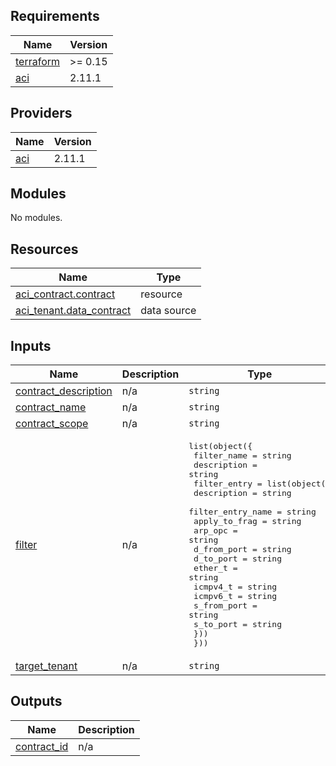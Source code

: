 <!-- BEGIN_TF_DOCS -->
## Requirements

| Name | Version |
|------|---------|
| <a name="requirement_terraform"></a> [terraform](#requirement\_terraform) | >= 0.15 |
| <a name="requirement_aci"></a> [aci](#requirement\_aci) | 2.11.1 |

## Providers

| Name | Version |
|------|---------|
| <a name="provider_aci"></a> [aci](#provider\_aci) | 2.11.1 |

## Modules

No modules.

## Resources

| Name | Type |
|------|------|
| [aci_contract.contract](https://registry.terraform.io/providers/ciscodevnet/aci/2.11.1/docs/resources/contract) | resource |
| [aci_tenant.data_contract](https://registry.terraform.io/providers/ciscodevnet/aci/2.11.1/docs/data-sources/tenant) | data source |

## Inputs

| Name | Description | Type | Default | Required |
|------|-------------|------|---------|:--------:|
| <a name="input_contract_description"></a> [contract\_description](#input\_contract\_description) | n/a | `string` | n/a | yes |
| <a name="input_contract_name"></a> [contract\_name](#input\_contract\_name) | n/a | `string` | n/a | yes |
| <a name="input_contract_scope"></a> [contract\_scope](#input\_contract\_scope) | n/a | `string` | n/a | yes |
| <a name="input_filter"></a> [filter](#input\_filter) | n/a | <pre>list(object({<br/>    filter_name = string<br/>    description = string<br/>    filter_entry = list(object({<br/>      description       = string<br/>      filter_entry_name = string<br/>      apply_to_frag     = string<br/>      arp_opc           = string<br/>      d_from_port       = string<br/>      d_to_port         = string<br/>      ether_t           = string<br/>      icmpv4_t          = string<br/>      icmpv6_t          = string<br/>      s_from_port       = string<br/>      s_to_port         = string<br/>    }))<br/>  }))</pre> | n/a | yes |
| <a name="input_target_tenant"></a> [target\_tenant](#input\_target\_tenant) | n/a | `string` | n/a | yes |

## Outputs

| Name | Description |
|------|-------------|
| <a name="output_contract_id"></a> [contract\_id](#output\_contract\_id) | n/a |
<!-- END_TF_DOCS -->
